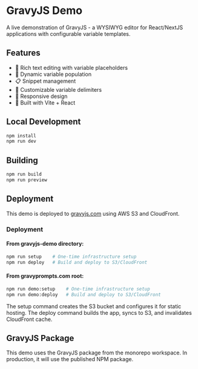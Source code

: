 # GravyJS Demo

A live demonstration of GravyJS - a WYSIWYG editor for React/NextJS applications with configurable variable templates.

## Features

- 📝 Rich text editing with variable placeholders
- 🔄 Dynamic variable population
- 📋 Snippet management
- 🎨 Customizable variable delimiters
- 📱 Responsive design
- 🚀 Built with Vite + React

## Local Development

```bash
npm install
npm run dev
```

## Building

```bash
npm run build
npm run preview
```

## Deployment

This demo is deployed to [gravyjs.com](https://gravyjs.com) using AWS S3 and CloudFront.

### Deployment

#### From gravyjs-demo directory:
```bash
npm run setup    # One-time infrastructure setup
npm run deploy   # Build and deploy to S3/CloudFront
```

#### From gravyprompts.com root:
```bash
npm run demo:setup    # One-time infrastructure setup
npm run demo:deploy   # Build and deploy to S3/CloudFront
```

The setup command creates the S3 bucket and configures it for static hosting.
The deploy command builds the app, syncs to S3, and invalidates CloudFront cache.

## GravyJS Package

This demo uses the GravyJS package from the monorepo workspace. In production, it will use the published NPM package.
